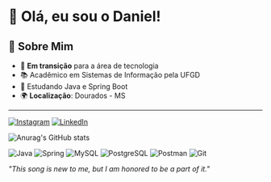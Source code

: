 # 👋 Olá, eu sou o Daniel!

## 🚀 Sobre Mim

- 💼 **Em transição** para a área de tecnologia
- 📚 Acadêmico em Sistemas de Informação pela UFGD
- 🌱 Estudando Java e Spring Boot
- 🌍 **Localização**: Dourados - MS  

---

[![Instagram](https://img.shields.io/badge/-Instagram-%23FFF?style=for-the-badge&logo=instagram&logoColor=282828)](https://www.instagram.com/danielgneves/) [![LinkedIn](https://img.shields.io/badge/LinkedIn-white?style=for-the-badge&logo=linkedin&logoColor=282828)](https://www.linkedin.com/in/danielgneves/)

![Anurag's GitHub stats](https://github-readme-stats.vercel.app/api?username=danielgneves&show_icons=true&theme=graywhite)

![Java](https://img.shields.io/badge/java-%23FFF.svg?style=for-the-badge&logo=openjdk&logoColor=282828)
![Spring](https://img.shields.io/badge/spring-%23FFF.svg?style=for-the-badge&logo=spring&logoColor=282828)
![MySQL](https://img.shields.io/badge/MySQL-FFF?style=for-the-badge&logo=mysql&logoColor=282828)
![PostgreSQL](https://img.shields.io/badge/PostgreSQL-FFF?style=for-the-badge&logo=postgresql&logoColor=282828)
![Postman](https://img.shields.io/badge/Postman-FFF.svg?style=for-the-badge&logo=Postman&logoColor=282828)
![Git](https://img.shields.io/badge/GIT-FFF?style=for-the-badge&logo=git&logoColor=282828)

*"This song is new to me, but I am honored to be a part of it."*
